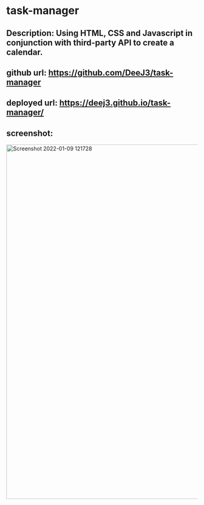 # task-manager


## Description: Using HTML, CSS and Javascript in conjunction with third-party API to create a calendar.


## github url: https://github.com/DeeJ3/task-manager


## deployed url: https://deej3.github.io/task-manager/


## screenshot: 
<img width="931" alt="Screenshot 2022-01-09 121728" src="https://user-images.githubusercontent.com/94412805/148693041-8a5b9070-b759-4cd1-a5ab-ed86b59fc5b8.png">
